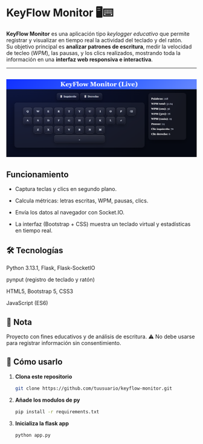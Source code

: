 # KeyFlow Monitor 🖥️⌨️

**KeyFlow Monitor** es una aplicación tipo *keylogger educativo* que permite registrar y visualizar en tiempo real la actividad del teclado y del ratón.  
Su objetivo principal es **analizar patrones de escritura**, medir la velocidad de tecleo (*WPM*), las pausas, y los clics realizados, mostrando toda la información en una **interfaz web responsiva e interactiva**.

---

![Demo KeyFlow Monitor](docs/imgInterfaz.png)
---

## Funcionamiento

- Captura teclas y clics en segundo plano.

- Calcula métricas: letras escritas, WPM, pausas, clics.

- Envía los datos al navegador con Socket.IO.

- La interfaz (Bootstrap + CSS) muestra un teclado virtual y estadísticas en tiempo real.

## 🛠️ Tecnologías

Python 3.13.1, Flask, Flask-SocketIO

pynput (registro de teclado y ratón)

HTML5, Bootstrap 5, CSS3

JavaScript (ES6)

## 📌 Nota

Proyecto con fines educativos y de análisis de escritura.
⚠️ No debe usarse para registrar información sin consentimiento.

## 🚀 Cómo usarlo

1. **Clona este repositorio**
   ```bash
   git clone https://github.com/tuusuario/keyflow-monitor.git
2. **Añade los modulos de py**
   ```bash
   pip install -r requirements.txt
3. **Inicializa la flask app**
   ```bash
   python app.py